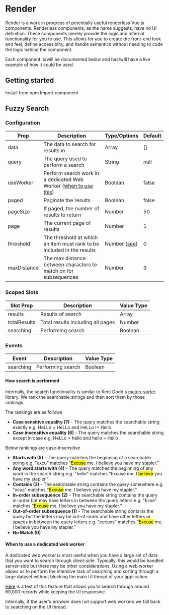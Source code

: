 # Render

Render is a work in progress of potentially useful renderless Vue.js components. Renderless components, as the name suggests, have no UI definition. These components merely provide the logic and internal functionality for you to use. This allows for you to create the front-end look and feel, define accessiblity, and handle semantics without needing to code the logic behind the component.

Each component is/will be documented below and has/will have a live example of how it could be used.

## Getting started

Install from npm
Import component

## Fuzzy Search

### Configuration

| Prop        | Description                                                            | Type/Options              | Default |
| ----------- | ---------------------------------------------------------------------- | ------------------------- | ------- |
| data        | The data to search for results in                                      | Array                     | []      |
| query       | The query used to perform a search                                     | String                    | null    |
| useWorker   | Perform search work in a dedicated Web Worker ([when to use this]())   | Boolean                   | false   |
| paged       | Paginate the results                                                   | Boolean                   | false   |
| pageSize    | If paged, the number of results to return                              | Number                    | 50      |
| page        | The current page of results                                            | Number                    | 1       |
| threshold   | The threshold at which an item must rank to be included in the results | Number ([see](#rankings)) | 0       |
| maxDistance | The max distance between characters to match on for subsequences       | Number                    | 9       |

### Scoped Slots

| Slot Prop    | Description                       | Value Type |
| ------------ | --------------------------------- | ---------- |
| results      | Results of search                 | Array      |
| totalResults | Total results including all pages | Number     |
| searching    | Performing search                 | Boolean    |

### Events

| Event     | Description       | Value Type |
| --------- | ----------------- | ---------- |
| searching | Performing search | Boolean    |

#### How search is performed

Internally, the search functionality is similar to Kent Dodd's [match-sorter](https://github.com/kentcdodds/match-sorter) library. We rank the searchable strings and then sort them by those rankings.

<a name="rankings"></a>The rankings are as follows

-   **Case sensitive equality (7)** - The query matches the searchable string exactly e.g. HeLLo = HeLLo and HeLLo != Hello
-   **Case insensitive equality (6)** - The query matches the searchable string except in case e.g. HeLLo = hello and hello = Hello

Below rankings are case-insensitive

-   **Starts with (5)** - The query matches the beginning of a searchable string e.g. "excu" matches “<mark>Excuse</mark> me. I believe you have my stapler.”
-   **Any word starts with (4)** - The query matches the beginning of any word in the search string e.g. "belie" matches “Excuse me. I <mark>believe</mark> you have my stapler.”
-   **Contains (3)** - The searchable string contains the query somewhere e.g. "xcus" matches “<mark>Excuse</mark> me. I believe you have my stapler.”
-   **In-order subsequence (2)** - The searchable string contains the query in-order but may have letters in between the query letters e.g. "Ecse" matches "<mark>Excuse</mark> me. I believe you have my stapler.”
-   **Out-of-order subsequence (1)** - The searchable string contains the query but the letters may be out-of-order and have other letters or spaces in between the query letters e.g. "eecuxs" matches “<mark>Excuse</mark> me. I believe you have my stapler.”
-   **No Match (0)**

#### When to use a dedicated web worker

A dedicated web worker is most useful when you have a large set of data that you want to search through client-side. Typically, this would be handled server-side but there may be other considerations. Using a web worker allows us to perform the intensive task of searching and sorting through a large dataset without blocking the main UI thread of your application.

[Here]() is a test of this feature that allows you to search through around 60,000 records while keeping the UI responsive.

Internally, if the user's browser does not support web workers we fall back to searching on the UI thread.
